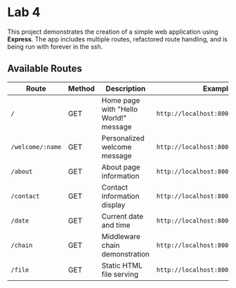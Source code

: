 # Lab 4

This project demonstrates the creation of a simple web application using **Express**. The app includes multiple routes, refactored route handling, and is being run with forever in the ssh.

## Available Routes

| Route | Method | Description | Example |
|-------|--------|-------------|---------|
| `/` | GET | Home page with "Hello World!" message | `http://localhost:8000/` |
| `/welcome/:name` | GET | Personalized welcome message | `http://localhost:8000/welcome/John` |
| `/about` | GET | About page information | `http://localhost:8000/about` |
| `/contact` | GET | Contact information display | `http://localhost:8000/contact` |
| `/date` | GET | Current date and time | `http://localhost:8000/date` |
| `/chain` | GET | Middleware chain demonstration | `http://localhost:8000/chain` |
| `/file` | GET | Static HTML file serving | `http://localhost:8000/file` |

